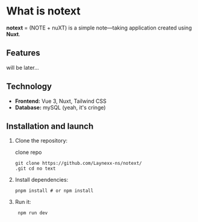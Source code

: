 # What is notext

**notext** = (NOTE + nuXT) is a simple note—taking application created using **Nuxt**.

## Features

will be later...

## Technology

- **Frontend:** Vue 3, Nuxt, Tailwind CSS
- **Database:** mySQL (yeah, it's cringe)

## Installation and launch

1. Clone the repository:
    
   clone repo    
    ~~~
    git clone https://github.com/Laynexx-ns/notext/
    .git cd no text
     ~~~
    
2. Install dependencies:

    ~~~
   pnpm install # or npm install
   ~~~
    
3. Run it:

   ~~~
    npm run dev
   ~~~
    


